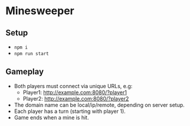 # Minesweeper

## Setup
- `npm i`
- `npm run start`

## Gameplay
- Both players must connect via unique URLs, e.g:
  - Player1: http://example.com:8080/?player1
  - Player2: http://example.com:8080/?player2
- The domain name can be local/ip/remote, depending on server setup.
- Each player has a turn (starting with player 1).
- Game ends when a mine is hit.
